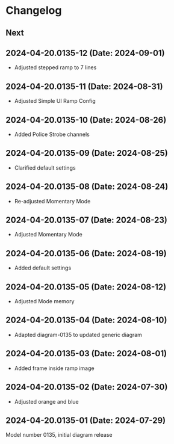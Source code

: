 # Changelog

## Next

## 2024-04-20.0135-12 (Date: 2024-09-01)

- Adjusted stepped ramp to 7 lines

## 2024-04-20.0135-11 (Date: 2024-08-31)

- Adjusted Simple UI Ramp Config

## 2024-04-20.0135-10 (Date: 2024-08-26)

- Added Police Strobe channels

## 2024-04-20.0135-09 (Date: 2024-08-25)

- Clarified default settings

## 2024-04-20.0135-08 (Date: 2024-08-24)

- Re-adjusted Momentary Mode

## 2024-04-20.0135-07 (Date: 2024-08-23)

- Adjusted Momentary Mode

## 2024-04-20.0135-06 (Date: 2024-08-19)

- Added default settings

## 2024-04-20.0135-05 (Date: 2024-08-12)

- Adjusted Mode memory

## 2024-04-20.0135-04 (Date: 2024-08-10)

- Adapted diagram-0135 to updated generic diagram

## 2024-04-20.0135-03 (Date: 2024-08-01)

- Added frame inside ramp image

## 2024-04-20.0135-02 (Date: 2024-07-30)

- Adjusted orange and blue

## 2024-04-20.0135-01 (Date: 2024-07-29)

Model number 0135, initial diagram release

